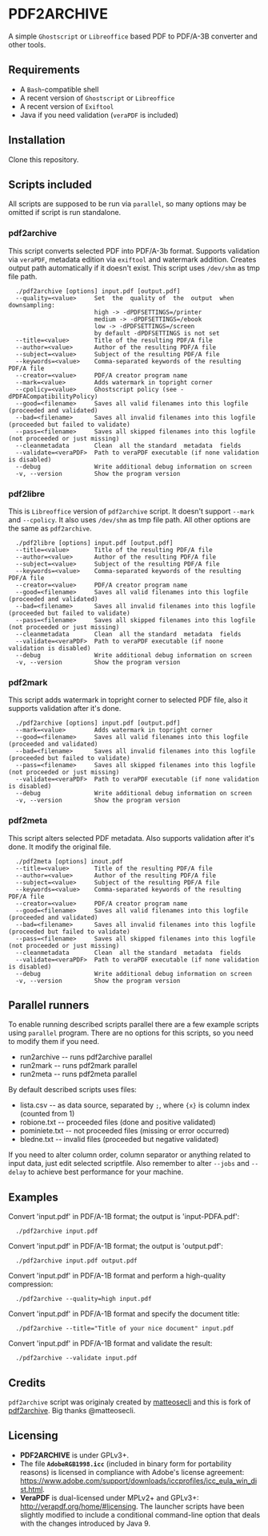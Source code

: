# PDF2ARCHIVE
A simple `Ghostscript` or `Libreoffice` based PDF to PDF/A-3B converter and other tools.

## Requirements
+ A `Bash`-compatible shell
+ A recent version of `Ghostscript` or `Libreoffice`
+ A recent version of `Exiftool`
+ Java if you need validation (`veraPDF` is included)

## Installation
Clone this repository.

## Scripts included
All scripts are supposed to be run via `parallel`, so many options may be omitted if script is run standalone.

### pdf2archive
This script converts selected PDF into PDF/A-3b format. Supports validation via `veraPDF`, metadata edition via `exiftool` and watermark addition. Creates output path automatically if it doesn't exist. This script uses `/dev/shm` as tmp file path.
```
  ./pdf2archive [options] input.pdf [output.pdf]
  --quality=<value>     Set  the  quality of  the  output  when  downsampling:
                        high -> -dPDFSETTINGS=/printer
                        medium -> -dPDFSETTINGS=/ebook
                        low -> -dPDFSETTINGS=/screen
                        by default -dPDFSETTINGS is not set
  --title=<value>       Title of the resulting PDF/A file
  --author=<value>      Author of the resulting PDF/A file
  --subject=<value>     Subject of the resulting PDF/A file
  --keywords=<value>    Comma-separated keywords of the resulting PDF/A file
  --creator=<value>     PDF/A creator program name
  --mark=<value>        Adds watermark in topright corner
  --cpolicy=<value>     Ghostscript policy (see -dPDFACompatibilityPolicy)
  --good=<filename>     Saves all valid filenames into this logfile (proceeded and validated)
  --bad=<filename>      Saves all invalid filenames into this logfile (proceeded but failed to validate)
  --pass=<filename>     Saves all skipped filenames into this logfile (not proceeded or just missing)
  --cleanmetadata       Clean  all the standard  metadata  fields
  --validate=<veraPDF>  Path to veraPDF executable (if none validation is disabled)
  --debug               Write additional debug information on screen
  -v, --version         Show the program version
```

### pdf2libre
This is `Libreoffice` version of `pdf2archive` script. It doesn't support `--mark` and `--cpolicy`. It also uses `/dev/shm` as tmp file path. All other options are the same as `pdf2archive`.
```
  ./pdf2libre [options] input.pdf [output.pdf]
  --title=<value>       Title of the resulting PDF/A file
  --author=<value>      Author of the resulting PDF/A file
  --subject=<value>     Subject of the resulting PDF/A file
  --keywords=<value>    Comma-separated keywords of the resulting PDF/A file
  --creator=<value>     PDF/A creator program name
  --good=<filename>     Saves all valid filenames into this logfile (proceeded and validated)
  --bad=<filename>      Saves all invalid filenames into this logfile (proceeded but failed to validate)
  --pass=<filename>     Saves all skipped filenames into this logfile (not proceeded or just missing)
  --cleanmetadata       Clean  all the standard  metadata  fields
  --validate=<veraPDF>  Path to veraPDF executable (if noone validation is disabled)
  --debug               Write additional debug information on screen
  -v, --version         Show the program version
```

### pdf2mark
This script adds watermark in topright corner to selected PDF file, also it supports validation after it's done.
```
  ./pdf2archive [options] input.pdf [output.pdf]
  --mark=<value>        Adds watermark in topright corner
  --good=<filename>     Saves all valid filenames into this logfile (proceeded and validated)
  --bad=<filename>      Saves all invalid filenames into this logfile (proceeded but failed to validate)
  --pass=<filename>     Saves all skipped filenames into this logfile (not proceeded or just missing)
  --validate=<veraPDF>  Path to veraPDF executable (if none validation is disabled)
  --debug               Write additional debug information on screen
  -v, --version         Show the program version
```

### pdf2meta
This script alters selected PDF metadata. Also supports validation after it's done. It modify the original file.
```
  ./pdf2meta [options] inout.pdf
  --title=<value>       Title of the resulting PDF/A file
  --author=<value>      Author of the resulting PDF/A file
  --subject=<value>     Subject of the resulting PDF/A file
  --keywords=<value>    Comma-separated keywords of the resulting PDF/A file
  --creator=<value>     PDF/A creator program name
  --good=<filename>     Saves all valid filenames into this logfile (proceeded and validated)
  --bad=<filename>      Saves all invalid filenames into this logfile (proceeded but failed to validate)
  --pass=<filename>     Saves all skipped filenames into this logfile (not proceeded or just missing)
  --cleanmetadata       Clean  all the standard  metadata  fields
  --validate=<veraPDF>  Path to veraPDF executable (if none validation is disabled)
  --debug               Write additional debug information on screen
  -v, --version         Show the program version
```

## Parallel runners
To enable running described scripts parallel there are a few example scripts using `parallel` program. There are no options for this scripts, so you need to modify them if you need.
+ run2archive -- runs pdf2archive parallel
+ run2mark -- runs pdf2mark parallel
+ run2meta -- runs pdf2meta parallel

By default described scripts uses files:
+ lista.csv -- as data source, separated by `;`, where `{x}` is column index (counted from 1)
+ robione.txt -- proceeded files (done and positive validated)
+ pominiete.txt -- not proceeded files (missing or error occurred)
+ bledne.txt -- invalid files (proceeded but negative validated)

If you need to alter column order, column separator or anything related to input data, just edit selected scriptfile. Also remember to alter `--jobs` and `--delay` to achieve best performance for your machine.

## Examples
Convert 'input.pdf' in PDF/A-1B format; the output is 'input-PDFA.pdf':
```
  ./pdf2archive input.pdf
```

Convert 'input.pdf' in PDF/A-1B format; the output is 'output.pdf':
```
  ./pdf2archive input.pdf output.pdf
```

Convert 'input.pdf' in PDF/A-1B format and perform a high-quality compression:
```
  ./pdf2archive --quality=high input.pdf
```

Convert 'input.pdf' in PDF/A-1B format and specify the document title:
```
  ./pdf2archive --title="Title of your nice document" input.pdf
```

Convert 'input.pdf' in PDF/A-1B format and validate the result:
```
  ./pdf2archive --validate input.pdf
```

## Credits
`pdf2archive` script was originaly created by [matteosecli](https://github.com/matteosecli) and this is fork of [pdf2archive](https://github.com/matteosecli/pdf2archive). Big thanks @matteosecli.

## Licensing
+ __PDF2ARCHIVE__ is under GPLv3+.
+ The file __`AdobeRGB1998.icc`__ (included in binary form for portability reasons) is licensed in compliance with Adobe's license agreement: https://www.adobe.com/support/downloads/iccprofiles/icc_eula_win_dist.html.
+ __VeraPDF__ is dual-licensed under MPLv2+ and GPLv3+: http://verapdf.org/home/#licensing. The launcher scripts have been slightly modified to include a conditional command-line option that deals with the changes introduced by Java 9.
